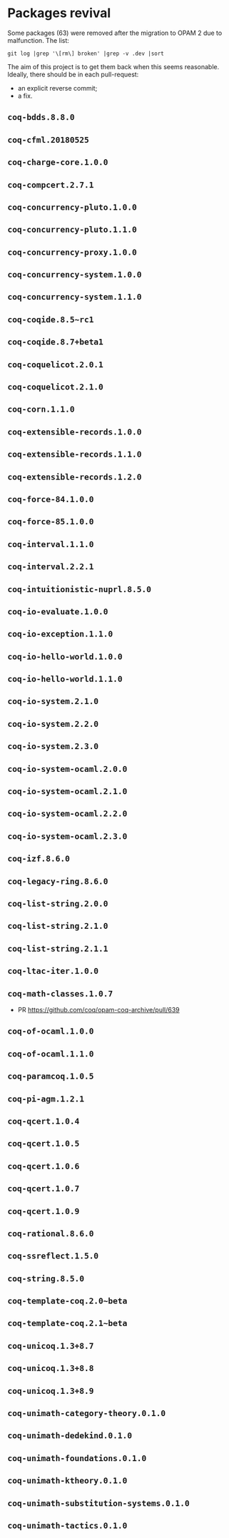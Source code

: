 # Packages revival

Some packages (63) were removed after the migration to OPAM 2 due to malfunction. The list:
```
git log |grep '\[rm\] broken' |grep -v .dev |sort
```
The aim of this project is to get them back when this seems reasonable. Ideally, there should be in each pull-request:
* an explicit reverse commit;
* a fix.

## `coq-bdds.8.8.0`

## `coq-cfml.20180525`

## `coq-charge-core.1.0.0`

## `coq-compcert.2.7.1`

## `coq-concurrency-pluto.1.0.0`

## `coq-concurrency-pluto.1.1.0`

## `coq-concurrency-proxy.1.0.0`

## `coq-concurrency-system.1.0.0`

## `coq-concurrency-system.1.1.0`

## `coq-coqide.8.5~rc1`

## `coq-coqide.8.7+beta1`

## `coq-coquelicot.2.0.1`

## `coq-coquelicot.2.1.0`

## `coq-corn.1.1.0`

## `coq-extensible-records.1.0.0`

## `coq-extensible-records.1.1.0`

## `coq-extensible-records.1.2.0`

## `coq-force-84.1.0.0`

## `coq-force-85.1.0.0`

## `coq-interval.1.1.0`

## `coq-interval.2.2.1`

## `coq-intuitionistic-nuprl.8.5.0`

## `coq-io-evaluate.1.0.0`

## `coq-io-exception.1.1.0`

## `coq-io-hello-world.1.0.0`

## `coq-io-hello-world.1.1.0`

## `coq-io-system.2.1.0`

## `coq-io-system.2.2.0`

## `coq-io-system.2.3.0`

## `coq-io-system-ocaml.2.0.0`

## `coq-io-system-ocaml.2.1.0`

## `coq-io-system-ocaml.2.2.0`

## `coq-io-system-ocaml.2.3.0`

## `coq-izf.8.6.0`

## `coq-legacy-ring.8.6.0`

## `coq-list-string.2.0.0`

## `coq-list-string.2.1.0`

## `coq-list-string.2.1.1`

## `coq-ltac-iter.1.0.0`

## `coq-math-classes.1.0.7`
* PR https://github.com/coq/opam-coq-archive/pull/639

## `coq-of-ocaml.1.0.0`

## `coq-of-ocaml.1.1.0`

## `coq-paramcoq.1.0.5`

## `coq-pi-agm.1.2.1`

## `coq-qcert.1.0.4`

## `coq-qcert.1.0.5`

## `coq-qcert.1.0.6`

## `coq-qcert.1.0.7`

## `coq-qcert.1.0.9`

## `coq-rational.8.6.0`

## `coq-ssreflect.1.5.0`

## `coq-string.8.5.0`

## `coq-template-coq.2.0~beta`

## `coq-template-coq.2.1~beta`

## `coq-unicoq.1.3+8.7`

## `coq-unicoq.1.3+8.8`

## `coq-unicoq.1.3+8.9`

## `coq-unimath-category-theory.0.1.0`

## `coq-unimath-dedekind.0.1.0`

## `coq-unimath-foundations.0.1.0`

## `coq-unimath-ktheory.0.1.0`

## `coq-unimath-substitution-systems.0.1.0`

## `coq-unimath-tactics.0.1.0`

